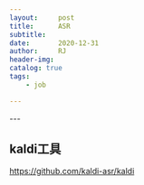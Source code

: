 ```yaml
---
layout:     post
title:      ASR
subtitle:   
date:       2020-12-31
author:     RJ
header-img: 
catalog: true
tags:
    - job

---
```

<p id = "build"></p>
---

## kaldi工具
https://github.com/kaldi-asr/kaldi